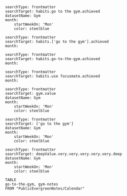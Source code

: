 ```tracker
searchType: frontmatter
searchTarget: habits.go to the gym.achieved
datasetName: Gym 
month:
	startWeekOn: 'Mon'
	color: steelblue
```

```tracker
searchType: frontmatter
searchTarget: habits.['go to the gym'].achieved
month:
```

```tracker
searchType: frontmatter
searchTarget: habits.go-to-the-gym.achieved
month:
```
```tracker
searchType: frontmatter
searchTarget: habits.use focusmate.achieved
month:
```




```tracker
searchType: frontmatter
searchTarget: gym.value
datasetName: Gym 
month:
	startWeekOn: 'Mon'
	color: steelblue
```

```tracker
searchType: frontmatter
searchTarget: ['go to the gym']
datasetName: Gym 
month:
	startWeekOn: 'Mon'
	color: steelblue
```
```tracker
searchType: frontmatter
searchTarget: deepValue.very.very.very.very.very.deep
datasetName: Gym 
month:
	startWeekOn: 'Mon'
	color: steelblue
```







```dataview
TABLE
go-to-the-gym, gym-notes
FROM "PublicEvergreenNotes/Calendar"
```











